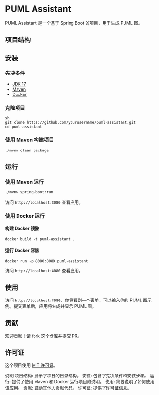 # PUML Assistant

PUML Assistant 是一个基于 Spring Boot 的项目，用于生成 PUML 图。

## 项目结构

## 安装

### 先决条件

- [JDK 17](https://www.oracle.com/java/technologies/javase-jdk17-downloads.html)
- [Maven](https://maven.apache.org/install.html)
- [Docker](https://www.docker.com/get-started)

### 克隆项目
```
sh
git clone https://github.com/yourusername/puml-assistant.git
cd puml-assistant
```

### 使用 Maven 构建项目
```sh
./mvnw clean package
```

## 运行

### 使用 Maven 运行
```sh
./mvnw spring-boot:run
```

访问 `http://localhost:8080` 查看应用。

### 使用 Docker 运行

#### 构建 Docker 镜像
```
docker build -t puml-assistant .
```

#### 运行 Docker 容器
```
docker run -p 8080:8080 puml-assistant
```


访问 `http://localhost:8080` 查看应用。

## 使用

访问 `http://localhost:8080`，你将看到一个表单，可以输入你的 PUML 图示例。提交表单后，应用将生成并显示 PUML 图。

## 贡献

欢迎贡献！请 fork 这个仓库并提交 PR。

## 许可证

这个项目使用 [MIT 许可证](LICENSE)。


说明
项目结构: 展示了项目的目录结构。
安装: 包含了先决条件和安装步骤。
运行: 提供了使用 Maven 和 Docker 运行项目的说明。
使用: 简要说明了如何使用该应用。
贡献: 鼓励其他人贡献代码。
许可证: 提供了许可证信息。
